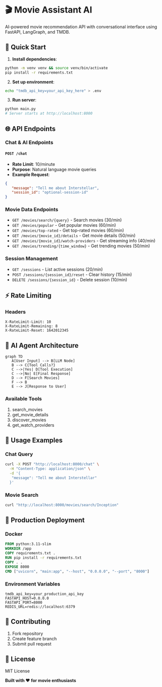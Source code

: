 # 🎬 Movie Assistant AI

AI-powered movie recommendation API with conversational interface using FastAPI, LangGraph, and TMDB.

## 🚀 Quick Start

1. **Install dependencies**:
  ```bash
  python -m venv venv && source venv/bin/activate
  pip install -r requirements.txt
  ```

2. **Set up environment**:
  ```bash
  echo "tmdb_api_key=your_api_key_here" > .env
  ```

3. **Run server**:
  ```bash
  python main.py
  # Server starts at http://localhost:8000
  ```

## 🌐 API Endpoints

### Chat & AI Endpoints

#### `POST /chat`
- **Rate Limit**: 10/minute
- **Purpose**: Natural language movie queries
- **Example Request**:
```json
{
   "message": "Tell me about Interstellar",
   "session_id": "optional-session-id"
}
```

### Movie Data Endpoints

- `GET /movies/search/{query}` - Search movies (30/min)
- `GET /movies/popular` - Get popular movies (60/min)
- `GET /movies/top-rated` - Get top-rated movies (60/min)
- `GET /movies/{movie_id}/details` - Get movie details (50/min)
- `GET /movies/{movie_id}/watch-providers` - Get streaming info (40/min)
- `GET /movies/trending/{time_window}` - Get trending movies (50/min)

### Session Management

- `GET /sessions` - List active sessions (20/min)
- `POST /sessions/{session_id}/reset` - Clear history (15/min)
- `DELETE /sessions/{session_id}` - Delete session (10/min)

## ⚡ Rate Limiting

### Headers
```http
X-RateLimit-Limit: 10
X-RateLimit-Remaining: 8
X-RateLimit-Reset: 1642012345
```

## 🤖 AI Agent Architecture

```mermaid
graph TD
   A[User Input] --> B[LLM Node]
   B --> C{Tool Calls?}
   C -->|Yes| D[Tool Execution]
   C -->|No| E[Final Response]
   D --> F[Search Movies]
   F --> B
   E --> J[Response to User]
```

### Available Tools
1. search_movies
2. get_movie_details
3. discover_movies
4. get_watch_providers

## 📱 Usage Examples

### Chat Query
```bash
curl -X POST "http://localhost:8000/chat" \
  -H "Content-Type: application/json" \
  -d '{
   "message": "Tell me about Interstellar"
  }'
```

### Movie Search
```bash
curl "http://localhost:8000/movies/search/Inception"
```

## 🚀 Production Deployment

### Docker
```dockerfile
FROM python:3.11-slim
WORKDIR /app
COPY requirements.txt .
RUN pip install -r requirements.txt
COPY . .
EXPOSE 8000
CMD ["uvicorn", "main:app", "--host", "0.0.0.0", "--port", "8000"]
```

### Environment Variables
```env
tmdb_api_key=your_production_api_key
FASTAPI_HOST=0.0.0.0
FASTAPI_PORT=8000
REDIS_URL=redis://localhost:6379
```

## 🤝 Contributing
1. Fork repository
2. Create feature branch
3. Submit pull request

## 📄 License
MIT License

**Built with ❤️ for movie enthusiasts**
